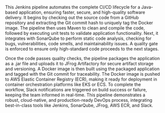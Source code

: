 This Jenkins pipeline automates the complete CI/CD lifecycle for a Java-based application, ensuring faster, secure, and high-quality software delivery. It begins by checking out the source code from a GitHub repository and extracting the Git commit hash to uniquely tag the Docker image. The pipeline then uses Maven to clean and compile the code, followed by executing unit tests to validate application functionality. Next, it integrates with SonarQube to perform static code analysis, checking for bugs, vulnerabilities, code smells, and maintainability issues. A quality gate is enforced to ensure only high-standard code proceeds to the next stages.

Once the code passes quality checks, the pipeline packages the application as a .jar file and uploads it to JFrog Artifactory for secure artifact storage and versioning. A Docker image is then built using the packaged application and tagged with the Git commit for traceability. The Docker image is pushed to AWS Elastic Container Registry (ECR), making it ready for deployment in container orchestration platforms like EKS or ECS. To complete the workflow, Slack notifications are triggered on build success or failure, keeping the team informed in real-time. This pipeline demonstrates a robust, cloud-native, and production-ready DevOps process, integrating best-in-class tools like Jenkins, SonarQube, JFrog, AWS ECR, and Slack.
